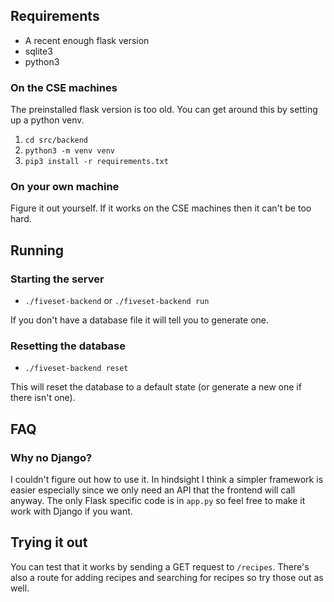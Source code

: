 ## Requirements
- A recent enough flask version
- sqlite3
- python3

### On the CSE machines
The preinstalled flask version is too old. You can get around this by setting up a python venv.

1. `cd src/backend`
2. `python3 -m venv venv`
3. `pip3 install -r requirements.txt`

### On your own machine
Figure it out yourself. If it works on the CSE machines then it can't be too hard.

## Running
### Starting the server
- `./fiveset-backend` or `./fiveset-backend run`

If you don't have a database file it will tell you to generate one.

### Resetting the database
- `./fiveset-backend reset`

This will reset the database to a default state (or generate a new one if there isn't one).

## FAQ
### Why no Django?
I couldn't figure out how to use it. In hindsight I think a simpler framework is easier especially since we only need an API that the
frontend will call anyway. The only Flask specific code is in `app.py` so feel free to make it work with Django if you want.

## Trying it out
You can test that it works by sending a GET request to `/recipes`.
There's also a route for adding recipes and searching for recipes so try those out as well.
